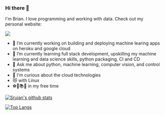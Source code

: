 ### Hi there 👋
I'm Brian. I love programming and working with data. Check out my personal website:
<a href="https://brianpinto91.github.io/">
  <!-- Change the `github-readme-stats.anuraghazra1.vercel.app` to `github-readme-stats.vercel.app`  -->
  <img align="center" src="https://github-readme-stats.vercel.app/api/pin/?username=brianpinto91&repo=brianpinto91.github.io&theme=radical" />
</a>


- 🔭 I’m currently working on building and deploying machine learing apps on heroku and google cloud 
- 🌱 I’m currently learning full stack development, upskilling my machine learning and data science skills, python packaging, CI and CD
- 💬 Ask me about python, machine learning, computer vision, and control systems
- 🤔 I'm curious about the cloud technologies
- 😻 with Linux
- ⚽🏸📚🎵 in my free time

[![Srujan's github stats](https://github-readme-stats.vercel.app/api?username=brianpinto91&count_private=true&show_icons=true&theme=radical)](https://github.com/brianpinto91/github-readme-stats)  
  
[![Top Langs](https://github-readme-stats.vercel.app/api/top-langs/?username=brianpinto91&theme=radical)](https://github.com/brianpinto91/github-readme-stats)
<!--
**brianpinto91/brianpinto91** is a ✨ _special_ ✨ repository because its `README.md` (this file) appears on your GitHub profile.

Here are some ideas to get you started:
- 👯 I’m looking to collaborate on ...
- 🤔 I’m looking for help with ...
- 💬 Ask me about ...
- 📫 How to reach me: ...
- 😄 Pronouns: ...
- ⚡ Fun fact: ...
-->
